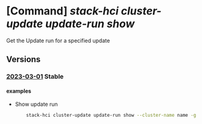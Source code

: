 # [Command] _stack-hci cluster-update update-run show_

Get the Update run for a specified update

## Versions

### [2023-03-01](/Resources/mgmt-plane/L3N1YnNjcmlwdGlvbnMve30vcmVzb3VyY2Vncm91cHMve30vcHJvdmlkZXJzL21pY3Jvc29mdC5henVyZXN0YWNraGNpL2NsdXN0ZXJzL3t9L3VwZGF0ZXMve30vdXBkYXRlcnVucy97fQ==/2023-03-01.xml) **Stable**

<!-- mgmt-plane /subscriptions/{}/resourcegroups/{}/providers/microsoft.azurestackhci/clusters/{}/updates/{}/updateruns/{} 2023-03-01 -->

#### examples

- Show update run
    ```bash
        stack-hci cluster-update update-run show --cluster-name name -g rg  -n updates-run-name --update-name name
    ```
